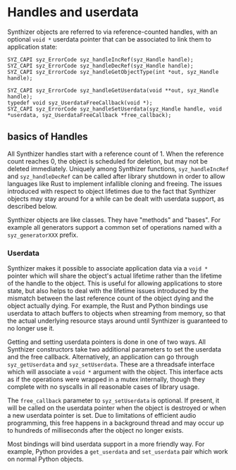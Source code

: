 # Handles and userdata

Synthizer objects are referred to via reference-counted handles, with an
optional `void *` userdata pointer that can be associated to link them to
application state:

```
SYZ_CAPI syz_ErrorCode syz_handleIncRef(syz_Handle handle);
SYZ_CAPI syz_ErrorCode syz_handleDecRef(syz_Handle handle);
SYZ_CAPI syz_ErrorCode syz_handleGetObjectType(int *out, syz_Handle handle);

SYZ_CAPI syz_ErrorCode syz_handleGetUserdata(void **out, syz_Handle handle);
typedef void syz_UserdataFreeCallback(void *);
SYZ_CAPI syz_ErrorCode syz_handleSetUserdata(syz_Handle handle, void *userdata, syz_UserdataFreeCallback *free_callback);
```

## basics of Handles

All Synthizer handles start with a reference count of 1.  When the reference
count reaches 0, the object is scheduled for deletion, but may not be deleted
immediately.  Uniquely among Synthizer functions, `syz_handleIncRef` and
`syz_handleDecRef` can be called after library shutdown in order to allow
languages like Rust to implement infallible cloning and freeing.  The issues
introduced with respect to object lifetimes due to the fact that Synthizer
objects may stay around for a while can be dealt with userdata support, as
described below.

Synthizer objects are like classes.  They have "methods" and "bases".  For
example all generators support a common set of operations named with a
`syz_generatorXXX` prefix.

### Userdata

Synthizer makes it possible to associate application data via a `void *` pointer
which will share the object's actual lifetime rather than the lifetime of the
handle to the object.  This is useful for allowing applications to store state,
but also helps to deal with the lifetime issues introduced by the mismatch
between the last reference count of the object dying and the object actually
dying.  For example, the Rust and Python bindings use userdata to attach buffers
to objects when streaming from memory, so that the actual underlying resource
stays around until Synthizer is guaranteed to no longer use it.

Getting and setting userdata pointers is done in one of two ways.  All Synthizer
constructors take two additional parameters to set the userdata and the free
callback.  Alternatively, an application can go through `syz_getUserdata` and
`syz_setUserdata`.  These are a threadsafe interface which will associate a
`void *` argument with the object.  This interface acts as if the operations
were wrapped in a mutex internally, though they complete with no syscalls in all
reasonable cases of library usage.

The `free_callback` parameter to `syz_setUserdata` is optional.  If present, it
will be called on the userdata pointer when the object is destroyed or when a
new userdata pointer is set.  Due to limitations of efficient audio programming,
this free happens in a background thread and may occur up to hundreds of
milliseconds after the object no longer exists.

Most bindings will bind userdata support in a more friendly way.  For example,
Python provides a `get_userdata` and `set_userdata` pair which work on normal
Python objects.
